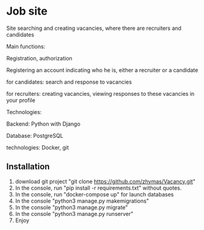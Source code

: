 # Job site

Site searching and creating vacancies, where there are recruiters and candidates

Main functions:

Registration, authorization

Registering an account indicating who he is, either a recruiter or a candidate

for candidates:
search and response to vacancies

for recruiters:
creating vacancies, viewing responses to these vacancies in your profile

Technologies:

Backend: Python with Django

Database: PostgreSQL

technologies: Docker, git

## Installation

1. download git project "git clone https://github.com/zhymas/Vacancy.git"
2. In the console, run "pip install -r requirements.txt" without quotes.
3. In the console, run "docker-compose up" for launch databases
4. In the console "python3 manage.py makemigrations"
5. In the console "python3 manage.py migrate"
6. In the console "python3 manage.py runserver"
7. Enjoy